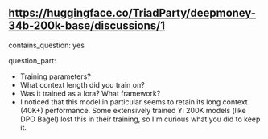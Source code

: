 ## https://huggingface.co/TriadParty/deepmoney-34b-200k-base/discussions/1

contains_question: yes

question_part: 
- Training parameters?
- What context length did you train on?
- Was it trained as a lora? What framework?
- I noticed that this model in particular seems to retain its long context (40K+) performance. Some extensively trained Yi 200K models (like DPO Bagel) lost this in their training, so I'm curious what you did to keep it.